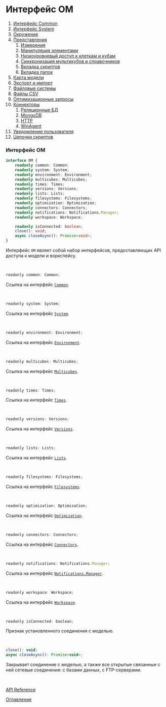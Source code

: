 # Интерфейс OM

1. [Интерфейс Common](common.md)
1. [Интерфейс System](system.md)
1. [Окружение](env.md)
1. [Представления](views.md)
	1. [Измерения](dimensions.md)
	1. [Манипуляция элементами](elementsManipulator.md)
	1. [Низкоуровневый доступ к клеткам и кубам](cubeCell.md)
	1. [Синхронизация мультикубов и справочников](sync.md)
	1. [Вкладка скриптов](scriptsTab.md)
	1. [Вкладка папок](foldersTab.md)
1. [Карта модели](modelMap.md)
1. [Экспорт и импорт](exportImport.md)
1. [Файловые системы](fs.md)
1. [Файлы CSV](csv.md)
1. [Оптимизационные запросы](optimization.md)
1. [Коннекторы](connectors.md)
	1. [Реляционные БД](relationalDB.md)
	1. [MongoDB](mongoDB.md)
	1. [HTTP](http.md)
	1. [WinAgent](winAgent.md)
1. [Уведомление пользователя](notifications.md)
1. [Цепочки скриптов](scriptChains.md)

### Интерфейс OM<a name="om"></a>
```ts
interface OM {
	readonly common: Common;
	readonly system: System;
	readonly environment: Environment;
	readonly multicubes: Multicubes;
	readonly times: Times;
	readonly versions: Versions;
	readonly lists: Lists;
	readonly filesystems: Filesystems;
	readonly optimization: Optimization;
	readonly connectors: Connectors;
	readonly notifications: Notifications.Manager;
	readonly workspace: Workspace;

	readonly isConnected: boolean;
	close(): void;
	async closeAsync(): Promise<void>;
}
```
Интерфейс `OM` являет собой набор интерфейсов, предоставляющих API доступа к модели и воркспейсу.

&nbsp;

```js
readonly common: Common;
```
Ссылка на интерфейс [`Common`](./common.md#common).

&nbsp;

```js
readonly system: System;
```
Ссылка на интерфейс [`System`](./system.md#system).

&nbsp;

```js
readonly environment: Environment;
```
Ссылка на интерфейс [`Environment`](./env.md#environment).

&nbsp;

```js
readonly multicubes: Multicubes;
```
Ссылка на интерфейс [`Multicubes`](./views.md#multicubes).

&nbsp;

```js
readonly times: Times;
```
Ссылка на интерфейс [`Times`](./dimensions.md#times).

&nbsp;

```js
readonly versions: Versions;
```
Ссылка на интерфейс [`Versions`](./dimensions.md#versions).

&nbsp;

```js
readonly lists: Lists;
```
Ссылка на интерфейс [`Lists`](./dimensions.md#lists).

&nbsp;

```js
readonly filesystems: Filesystems;
```
Ссылка на интерфейс [`Filesystems`](./fs.md#filesystems).

&nbsp;

```js
readonly optimization: Optimization;
```
Ссылка на интерфейс [`Optimization`](./optimization.md#optimization).

&nbsp;

```js
readonly connectors: Connectors;
```
Ссылка на интерфейс [`Connectors`](./connectors.md#connectors).

&nbsp;

```js
readonly notifications: Notifications.Manager;
```
Ссылка на интерфейс [`Notifications.Manager`](./notifications.md#manager).

&nbsp;

```js
readonly workspace: Workspace;
```
Ссылка на интерфейс [`Workspace`](./workspace.md#workspace).

&nbsp;

```js
readonly isConnected: boolean;
```
Признак установленного соединения с моделью.

&nbsp;

```js
close(): void;
async closeAsync(): Promise<void>;
```
Закрывает соединение с моделью, а также все открытые связанные с ней сетевые соединения: с базами данных, с FTP-серверами.

&nbsp;

[API Reference](API.md)

[Оглавление](../README.md)